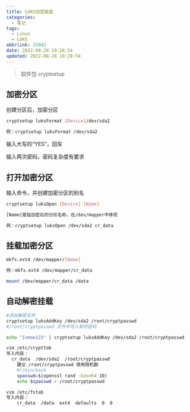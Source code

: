 ```yaml
---
title: LUKS加密磁盘
categories:
  - 笔记
tags:
  - Linux
  - LUKS
abbrlink: 23942
date: 2022-08-28 19:28:54
updated: 2022-08-28 19:28:54
---
```


> 软件包 cryptsetup

## 加密分区

创建分区后，加密分区

```bash
cryptsetup luksFormat [Device]/dev/sda2

例：cryptsetup luksFormat /dev/sda2
```

输入大写的“YES”，回车

输入两次密码，密码复杂度有要求

## 打开加密分区

输入命令，并创建加密分区的别名

```bash
cryptsetup luksOpen [Device] [Name]

[Name]是指加密后的分区名称，在/dev/mapper中体现

例：cryptsetup luksOpen /dev/sda2 cr_data
```

## 挂载加密分区

```bash
mkfs.ext4 /dev/mapper/[Name]

例：mkfs.ext4 /dev/mapper/cr_data

mount /dev/mapper/cr_data /data
```

## 自动解密挂载

```bash
#添加解密文件
cryptsetup luksAddKey /dev/sda2 /root/cryptpasswd
#/root/cryptpasswd 文件中写入新的密码

echo "Ivmoe123" | cryptsetup luksAddKey /dev/sda2 /root/cryptpasswd

vim /etc/crypttab
写入内容：
  cr_data  /dev/sda2  /root/cryptpasswd
	建议 /root/cryptpasswd 使用随机数
	#!/bin/bash
	spasswd=$(openssl rand -base64 10)
	echo $spasswd > /root/cryptpasswd

vim /etc/fstab
写入内容：
	cr_data  /data  ext4  defaults  0  0
```